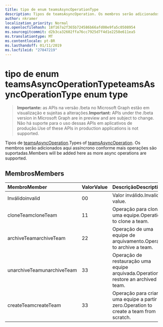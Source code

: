 ```yaml
---
title: tipo de enum teamsAsyncOperationType
description: Tipos de teamsAsyncOperation. Os membros serão adicionados aqui assíncrono conforme mais operações são suportadas.
author: nkramer
localization_priority: Normal
ms.openlocfilehash: 18f167a2f365b724586b66afd00e9fa5c0508954
ms.sourcegitcommit: d2b3ca32602ffa76cc7925d7f4d1e2258e611ea5
ms.translationtype: MT
ms.contentlocale: pt-BR
ms.lasthandoff: 01/11/2019
ms.locfileid: "27847219"
---
```

# <a name="teamsasyncoperationtype-enum-type"></a><span data-ttu-id="2e2dd-104">tipo de enum teamsAsyncOperationType</span><span class="sxs-lookup"><span data-stu-id="2e2dd-104">teamsAsyncOperationType enum type</span></span>

> <span data-ttu-id="2e2dd-105">**Importante:** as APIs na versão /beta no Microsoft Graph estão em visualização e sujeitas a alterações.</span><span class="sxs-lookup"><span data-stu-id="2e2dd-105">**Important:** APIs under the /beta version in Microsoft Graph are in preview and are subject to change.</span></span> <span data-ttu-id="2e2dd-106">Não há suporte para o uso dessas APIs em aplicativos de produção.</span><span class="sxs-lookup"><span data-stu-id="2e2dd-106">Use of these APIs in production applications is not supported.</span></span>

<span data-ttu-id="2e2dd-107">Tipos de [teamsAsyncOperation](teamsasyncoperation.md).</span><span class="sxs-lookup"><span data-stu-id="2e2dd-107">Types of [teamsAsyncOperation](teamsasyncoperation.md).</span></span> <span data-ttu-id="2e2dd-108">Os membros serão adicionados aqui assíncrono conforme mais operações são suportadas.</span><span class="sxs-lookup"><span data-stu-id="2e2dd-108">Members will be added here as more async operations are supported.</span></span>

## <a name="members"></a><span data-ttu-id="2e2dd-109">Membros</span><span class="sxs-lookup"><span data-stu-id="2e2dd-109">Members</span></span>

| <span data-ttu-id="2e2dd-110">Membro</span><span class="sxs-lookup"><span data-stu-id="2e2dd-110">Member</span></span> | <span data-ttu-id="2e2dd-111">Valor</span><span class="sxs-lookup"><span data-stu-id="2e2dd-111">Value</span></span>| <span data-ttu-id="2e2dd-112">Descrição</span><span class="sxs-lookup"><span data-stu-id="2e2dd-112">Description</span></span> |
|:---------------|:--------|:----------|
|<span data-ttu-id="2e2dd-113">Inválido</span><span class="sxs-lookup"><span data-stu-id="2e2dd-113">invalid</span></span>|<span data-ttu-id="2e2dd-114">0</span><span class="sxs-lookup"><span data-stu-id="2e2dd-114">0</span></span>|<span data-ttu-id="2e2dd-115">Valor inválido.</span><span class="sxs-lookup"><span data-stu-id="2e2dd-115">Invalid value.</span></span>|
|<span data-ttu-id="2e2dd-116">cloneTeam</span><span class="sxs-lookup"><span data-stu-id="2e2dd-116">cloneTeam</span></span>|<span data-ttu-id="2e2dd-117">1</span><span class="sxs-lookup"><span data-stu-id="2e2dd-117">1</span></span>|<span data-ttu-id="2e2dd-118">Operação para clonar uma equipe.</span><span class="sxs-lookup"><span data-stu-id="2e2dd-118">Operation to clone a team.</span></span>|
|<span data-ttu-id="2e2dd-119">archiveTeam</span><span class="sxs-lookup"><span data-stu-id="2e2dd-119">archiveTeam</span></span>|<span data-ttu-id="2e2dd-120">2</span><span class="sxs-lookup"><span data-stu-id="2e2dd-120">2</span></span>|<span data-ttu-id="2e2dd-121">Operação de uma equipe de arquivamento.</span><span class="sxs-lookup"><span data-stu-id="2e2dd-121">Operation to archive a team.</span></span>|
|<span data-ttu-id="2e2dd-122">unarchiveTeam</span><span class="sxs-lookup"><span data-stu-id="2e2dd-122">unarchiveTeam</span></span>|<span data-ttu-id="2e2dd-123">3</span><span class="sxs-lookup"><span data-stu-id="2e2dd-123">3</span></span>|<span data-ttu-id="2e2dd-124">Operação de restauração uma equipe arquivada.</span><span class="sxs-lookup"><span data-stu-id="2e2dd-124">Operation to restore an archived team.</span></span>|
|<span data-ttu-id="2e2dd-125">createTeam</span><span class="sxs-lookup"><span data-stu-id="2e2dd-125">createTeam</span></span>|<span data-ttu-id="2e2dd-126">3</span><span class="sxs-lookup"><span data-stu-id="2e2dd-126">3</span></span>|<span data-ttu-id="2e2dd-127">Operação para criar uma equipe a partir do zero.</span><span class="sxs-lookup"><span data-stu-id="2e2dd-127">Operation to create a team from scratch.</span></span>|

